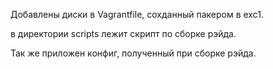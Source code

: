 Добавлены диски в Vagrantfile, сохданный пакером в exc1. 

в директории scripts лежит скрипт по сборке рэйда. 

Так же приложен конфиг, полученный при сборке рэйда. 